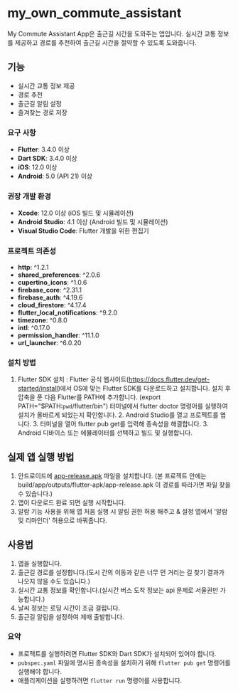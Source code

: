 # my_own_commute_assistant

My Commute Assistant App은 출근길 시간을 도와주는 앱입니다. 실시간 교통 정보를 제공하고 경로를 추천하여 출근길 시간을 절약할 수 있도록 도와줍니다.

## 기능
- 실시간 교통 정보 제공
- 경로 추천
- 출근길 알림 설정
- 즐겨찾는 경로 저장

### 요구 사항
- **Flutter**: 3.4.0 이상
- **Dart SDK**: 3.4.0 이상
- **iOS**: 12.0 이상
- **Android**: 5.0 (API 21) 이상

### 권장 개발 환경
- **Xcode**: 12.0 이상 (iOS 빌드 및 시뮬레이션)
- **Android Studio**: 4.1 이상 (Android 빌드 및 시뮬레이션)
- **Visual Studio Code**: Flutter 개발을 위한 편집기

### 프로젝트 의존성
- **http**: ^1.2.1
- **shared_preferences**: ^2.0.6
- **cupertino_icons**: ^1.0.6
- **firebase_core**: ^2.31.1
- **firebase_auth**: ^4.19.6
- **cloud_firestore**: ^4.17.4
- **flutter_local_notifications**: ^9.2.0
- **timezone**: ^0.8.0
- **intl**: ^0.17.0
- **permission_handler**: ^11.1.0
- **url_launcher**: ^6.0.20

### 설치 방법
1. Flutter SDK 설치
   : Flutter 공식 웹사이트(https://docs.flutter.dev/get-started/install)에서 OS에 맞는 Flutter SDK를 다운로드하고 설치합니다.
   설치 후 압축을 푼 다음 Flutter를 PATH에 추가합니다. (export PATH="$PATH:`pwd`/flutter/bin")
   터미널에서 flutter doctor 명령어를 실행하여 설치가 올바르게 되었는지 확인합니다.
   2. Android Studio를 열고 프로젝트를 엽니다.
   3. 터미널을 열어 flutter pub get를 입력해 종속성을 해결합니다.
   3. Android 디바이스 또는 에뮬레이터를 선택하고 빌드 및 실행합니다.

## 실제 앱 실행 방법
1. 안드로이드에 [app-release.apk](build%2Fapp%2Foutputs%2Fflutter-apk%2Fapp-release.apk) 파일을 설치합니다.
   (본 프로젝트 안에는 build/app/outputs/flutter-apk/app-release.apk 이 경로를 따라가면 파일 찾을 수 있습니다.)
2. 앱이 다운로드 완료 되면 실행 시작합니다.
3. 알람 기능 사용을 위해 앱 처음 실행 시 알림 권한 허용 해주고 & 설정 앱에서 '알람 및 리마인더' 허용으로 바꿔줍니다.

## 사용법
1. 앱을 실행합니다.
2. 출근길 경로를 설정합니다.(도시 간의 이동과 같은 너무 먼 거리는 길 찾기 결과가 나오지 않을 수도 있습니다.)
3. 실시간 교통 정보를 확인합니다.(실시간 버스 도착 정보는 api 문제로 서울권만 가능합니다.)
4. 날씨 정보는 로딩 시간이 조금 걸립니다.
5. 출근길 알림을 설정하여 제때 출발합니다.

### 요약
- 프로젝트를 실행하려면 Flutter SDK와 Dart SDK가 설치되어 있어야 합니다.
- `pubspec.yaml` 파일에 명시된 종속성을 설치하기 위해 `flutter pub get` 명령어를 실행해야 합니다.
- 애플리케이션을 실행하려면 `flutter run` 명령어를 사용합니다.
